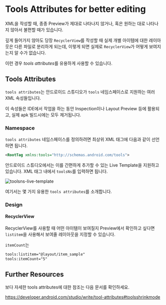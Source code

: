 # Tools Attributes for better editing

XML을 작성할 때, 종종 Preview가 제대로 나타나지 않거나, 혹은 원하는 대로 나타나지 않아서 불편할 때가 있습니다.

깊게 들어가지 않아도 당장 `RecyclerView`를 작성할 때 실제 개별 아이템에 대한 레이아웃은 다른 파일로 분리하게 되는데, 이렇게 되면 실제로 `RecyclerView`가 어떻게 보여지는지 알 수가 없습니다.

이런 경우 *tools attributes*를 유용하게 사용할 수 있습니다.



## Tools Attributes

`tools attributes`는 안드로이드 스튜디오가 `tools` 네임스페이스로 지원하는 여러 XML 속성들입니다.

이 속성들은 IDE에서 작업을 하는 동안 Inspection이나 Layout Preview 등에 활용되고, 실제 apk 빌드시에는 모두 제거됩니다.



### Namespace

`tools attributes` 네임스페이스를 정의하려면 최상위 XML 태그에 다음과 같이 선언하면 됩니다.

```xml
<RootTag xmlns:tools="http://schemas.android.com/tools">
```

안드로이드 스튜디오에서는 이를 간편하게 추가할 수 있는 Live Template을 지원하고 있습니다. XML 태그 내에서 `toolsNs`를 입력하면 됩니다.

![toolsns-live-template](/Users/nayoonho/Documents/android/tools-attributes/toolsns-live-template.png)



여기서는 몇 가지 유용한 `tools attributes`를 소개합니다.



### Design

#### RecyclerView

RecyclerView를 사용할 때 어떤 아이템이 보여질지 Preview에서 확인하고 싶다면 `listitem`을 사용해서 보여줄 레이아웃을 지정할 수 있습니다.

`itemCount`는 

```xml
tools:listitem="@layout/item_sample"
tools:itemCount="5"
```







## Further Resources

보다 자세한 tools attributes에 대한 참조는 다음 문서를 확인하세요.

https://developer.android.com/studio/write/tool-attributes#toolsshrinkmode
